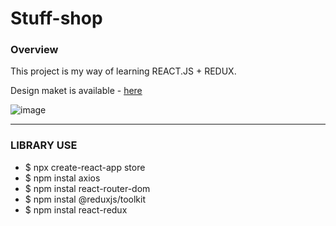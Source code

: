 # Stuff-shop

<h3>Overview</h3>
<p>This project is my way of learning REACT.JS + REDUX.</p>
<p>Design maket is available - <a href="https://www.figma.com/file/7itpNsHVP5LPUpK4ENDYkv/Shop?node-id=0%3A1&t=i8nKSaWzeNTqTOnX-0">here</a></p>

![image](https://github.com/0trava/Stuff-shop/assets/102797527/2b7e7dcf-9d65-4853-bca8-122f935f1b38)





--------------------------------------------------------------------------------

<h3>LIBRARY USE</h3>
  <ul>
<li>$ npx create-react-app store</li>
<li>$ npm instal axios</li>
<li>$ npm instal react-router-dom</li>
<li>$ npm instal @reduxjs/toolkit</li>
<li>$ npm instal react-redux</li>
</ul>
